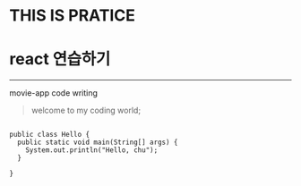 # THIS IS PRATICE

# react 연습하기

---

movie-app code writing

> welcome to my coding world;

<pre>
<code>
public class Hello {
  public static void main(String[] args) {
    System.out.println("Hello, chu");
  }

}
</code>
</pre>
